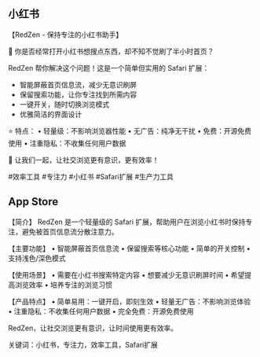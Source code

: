 ## 小红书

【RedZen - 保持专注的小红书助手】

🎯 你是否经常打开小红书想搜点东西，却不知不觉刷了半小时首页？

RedZen 帮你解决这个问题！这是一个简单但实用的 Safari 扩展：
- 智能屏蔽首页信息流，减少无意识刷屏
- 保留搜索功能，让你专注找到所需内容
- 一键开关，随时切换浏览模式
- 优雅简洁的界面设计

⭐️ 特点：
• 轻量级：不影响浏览器性能
• 无广告：纯净无干扰
• 免费：开源免费使用
• 注重隐私：不收集任何用户数据

🌟 让我们一起，让社交浏览更有意识，更有效率！

#效率工具 #专注力 #小红书 #Safari扩展 #生产力工具

## App Store

【简介】
RedZen 是一个轻量级的 Safari 扩展，帮助用户在浏览小红书时保持专注，避免被首页信息流分散注意力。

【主要功能】
• 智能屏蔽首页信息流
• 保留搜索等核心功能
• 简单的开关控制
• 支持浅色/深色模式

【使用场景】
• 需要在小红书搜索特定内容
• 想要减少无意识刷屏时间
• 希望提高浏览效率
• 培养专注的浏览习惯

【产品特点】
• 简单易用：一键开启，即刻生效
• 轻量无广告：不影响浏览体验
• 注重隐私：不收集任何用户数据
• 完全免费：开源免费使用

RedZen，让社交浏览更有意识，让时间使用更有效率。

关键词：小红书，专注力，效率工具，Safari扩展

